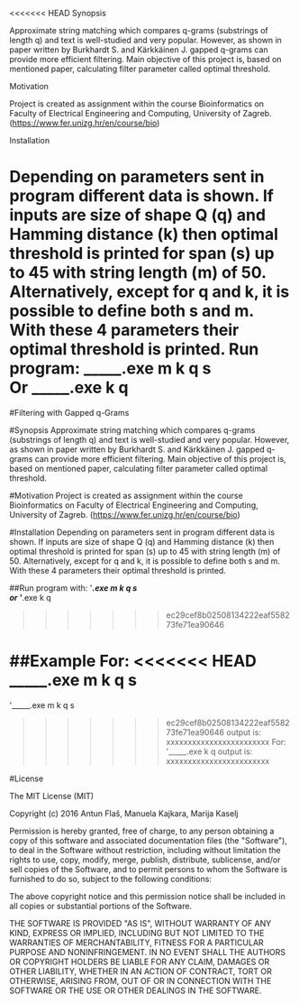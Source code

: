 <<<<<<< HEAD
Synopsis

Approximate string matching which compares q-grams (substrings of length q) and text is well-studied and very popular. However, as shown in paper written by Burkhardt S. and Kärkkäinen J. gapped q-grams can provide more efficient filtering. Main objective of this project is, based on mentioned paper, calculating filter parameter called optimal threshold. 

Motivation

Project is created as assignment within the course Bioinformatics on Faculty of Electrical Engineering and Computing, University of Zagreb. (https://www.fer.unizg.hr/en/course/bio)

Installation

Depending on parameters sent in program different data is shown. If inputs are size of shape Q (q) and Hamming distance (k) then optimal threshold is printed for span (s) up to 45 with string length (m) of 50. Alternatively, except for q and k, it is possible to define both s and m. With these 4 parameters their optimal threshold is printed.
Run program:
_____.exe m k q s   
 Or
_____.exe k q
=======
#Filtering with Gapped q-Grams

#Synopsis
Approximate string matching which compares q-grams (substrings of length q) and text is well-studied and very popular. However, as shown in paper written by Burkhardt S. and Kärkkäinen J. gapped q-grams can provide more efficient filtering. Main objective of this project is, based on mentioned paper, calculating filter parameter called optimal threshold. 

#Motivation
Project is created as assignment within the course Bioinformatics on Faculty of Electrical Engineering and Computing, University of Zagreb. (https://www.fer.unizg.hr/en/course/bio)

#Installation
Depending on parameters sent in program different data is shown. If inputs are size of shape Q (q) and Hamming distance (k) then optimal threshold is printed for span (s) up to 45 with string length (m) of 50. Alternatively, except for q and k, it is possible to define both s and m. With these 4 parameters their optimal threshold is printed.

##Run program with:
'_____.exe m k q s   
or
'_____.exe k q
>>>>>>> ec29cef8b02508134222eaf558273fe71ea90646

##Example
For: 
<<<<<<< HEAD
_____.exe m k q s   
=======
'_____.exe m k q s
>>>>>>> ec29cef8b02508134222eaf558273fe71ea90646
output is: xxxxxxxxxxxxxxxxxxxxxxxx
For:
'_____.exe k q
output is: xxxxxxxxxxxxxxxxxxxxxxxx

#License

The MIT License (MIT)

Copyright (c) 2016 Antun Flaš, Manuela Kajkara, Marija Kaselj

Permission is hereby granted, free of charge, to any person obtaining a copy
of this software and associated documentation files (the "Software"), to deal
in the Software without restriction, including without limitation the rights
to use, copy, modify, merge, publish, distribute, sublicense, and/or sell
copies of the Software, and to permit persons to whom the Software is
furnished to do so, subject to the following conditions:

The above copyright notice and this permission notice shall be included in all
copies or substantial portions of the Software.

THE SOFTWARE IS PROVIDED "AS IS", WITHOUT WARRANTY OF ANY KIND, EXPRESS OR
IMPLIED, INCLUDING BUT NOT LIMITED TO THE WARRANTIES OF MERCHANTABILITY,
FITNESS FOR A PARTICULAR PURPOSE AND NONINFRINGEMENT. IN NO EVENT SHALL THE
AUTHORS OR COPYRIGHT HOLDERS BE LIABLE FOR ANY CLAIM, DAMAGES OR OTHER
LIABILITY, WHETHER IN AN ACTION OF CONTRACT, TORT OR OTHERWISE, ARISING FROM,
OUT OF OR IN CONNECTION WITH THE SOFTWARE OR THE USE OR OTHER DEALINGS IN THE
SOFTWARE.
